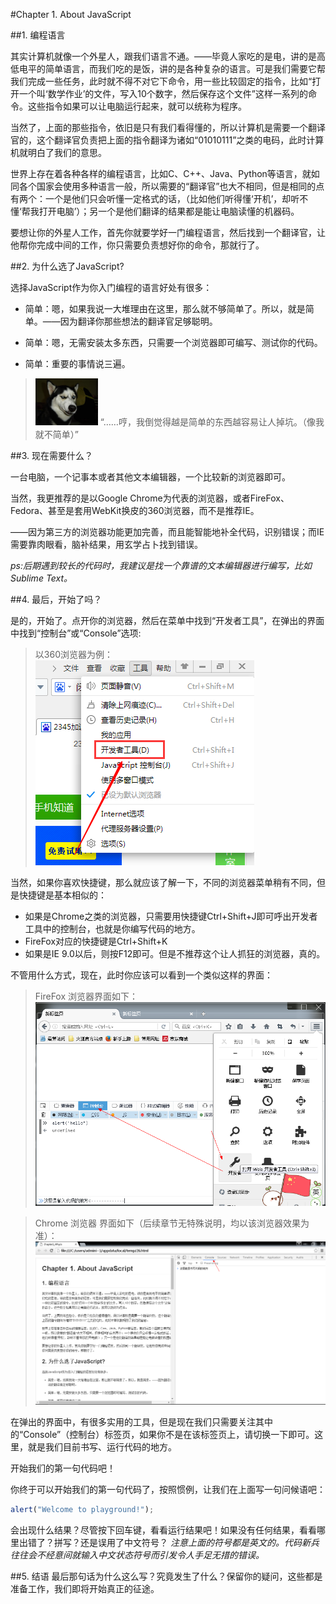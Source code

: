 #Chapter 1. About JavaScript

##1. 编程语言 

其实计算机就像一个外星人，跟我们语言不通。——毕竟人家吃的是电，讲的是高低电平的简单语言，而我们吃的是饭，讲的是各种复杂的语言。可是我们需要它帮我们完成一些任务，此时就不得不对它下命令，用一些比较固定的指令，比如“打开一个叫‘数学作业’的文件，写入10个数字，然后保存这个文件”这样一系列的命令。这些指令如果可以让电脑运行起来，就可以统称为程序。

当然了，上面的那些指令，依旧是只有我们看得懂的，所以计算机是需要一个翻译官的，这个翻译官负责把上面的指令翻译为诸如“01010111”之类的电码，此时计算机就明白了我们的意思。

世界上存在着各种各样的编程语言，比如C、C++、Java、Python等语言，就如同各个国家会使用多种语言一般，所以需要的“翻译官”也大不相同，但是相同的点有两个：一个是他们只会听懂一定格式的话，（比如他们听得懂‘开机’，却听不懂‘帮我打开电脑’）；另一个是他们翻译的结果都是能让电脑读懂的机器码。

要想让你的外星人工作，首先你就要学好一门编程语言，然后找到一个翻译官，让他帮你完成中间的工作，你只需要负责想好你的命令，那就行了。

##2. 为什么选了JavaScript?

选择JavaScript作为你入门编程的语言好处有很多：

 - 简单：嗯，如果我说一大堆理由在这里，那么就不够简单了。所以，就是简单。——因为翻译你那些想法的翻译官足够聪明。

 - 简单：嗯，无需安装太多东西，只需要一个浏览器即可编写、测试你的代码。

 - 简单：重要的事情说三遍。

> <img src = "srcImg/dog.jpg"  width="100px" /> “……哼，我倒觉得越是简单的东西越容易让人掉坑。（像我就不简单）”


##3. 现在需要什么？

一台电脑，一个记事本或者其他文本编辑器，一个比较新的浏览器即可。

当然，我更推荐的是以Google Chrome为代表的浏览器，或者FireFox、Fedora、甚至是套用WebKit换皮的360浏览器，而不是推荐IE。

——因为第三方的浏览器功能更加完善，而且能智能地补全代码，识别错误；而IE需要靠肉眼看，脑补结果，用玄学占卜找到错误。


*ps:后期遇到较长的代码时，我建议是找一个靠谱的文本编辑器进行编写，比如Sublime Text。*

##4. 最后，开始了吗？

是的，开始了。点开你的浏览器，然后在菜单中找到“开发者工具”，在弹出的界面中找到“控制台”或“Console”选项:

> 以360浏览器为例：
![360浏览器的开发者工具](srcImg/open_360_dev.jpg)

当然，如果你喜欢快捷键，那么就应该了解一下，不同的浏览器菜单稍有不同，但是快捷键是基本相似的：

 - 如果是Chrome之类的浏览器，只需要用快捷键Ctrl+Shift+J即可呼出开发者工具中的控制台，也就是你编写代码的地方。
 - FireFox对应的快捷键是Ctrl+Shift+K
 - 如果是IE 9.0以后，则按F12即可。但是不推荐这个让人抓狂的浏览器，真的。

不管用什么方式，现在，此时你应该可以看到一个类似这样的界面：

>FireFox 浏览器界面如下：
![FireFox](srcImg/fireFox_dev_mode.png)

> Chrome 浏览器 界面如下（后续章节无特殊说明，均以该浏览器效果为准）：
![Chrome](srcImg/chrome_dev_mode.png)

在弹出的界面中，有很多实用的工具，但是现在我们只需要关注其中的“Console”（控制台）标签页，如果你不是在该标签页上，请切换一下即可。这里，就是我们目前书写、运行代码的地方。

开始我们的第一句代码吧！

你终于可以开始我们的第一句代码了，按照惯例，让我们在上面写一句问候语吧：

```js
alert("Welcome to playground!");
```

会出现什么结果？尽管按下回车键，看看运行结果吧！如果没有任何结果，看看哪里出错了？拼写？还是误用了中文符号？
*注意上面的符号都是英文的。代码新兵往往会不经意间就输入中文状态符号而引发令人手足无措的错误。*

##5. 结语
最后那句话为什么这么写？究竟发生了什么？保留你的疑问，这些都是准备工作，我们即将开始真正的征途。
